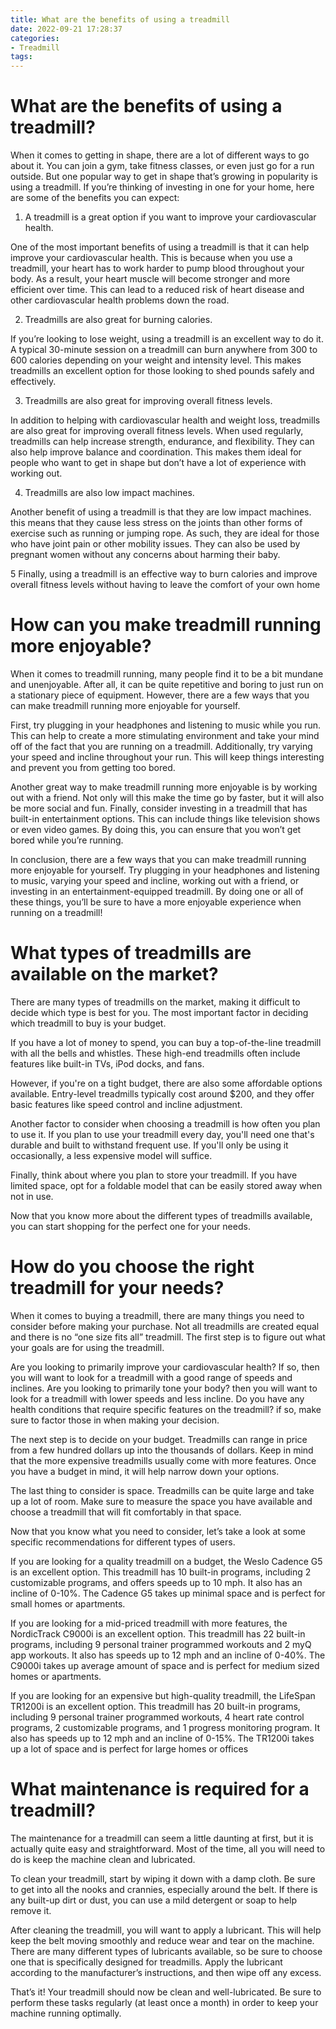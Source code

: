 ```yaml
---
title: What are the benefits of using a treadmill 
date: 2022-09-21 17:28:37
categories:
- Treadmill
tags:
---
```



#  What are the benefits of using a treadmill? 

When it comes to getting in shape, there are a lot of different ways to go about it. You can join a gym, take fitness classes, or even just go for a run outside. But one popular way to get in shape that’s growing in popularity is using a treadmill. If you’re thinking of investing in one for your home, here are some of the benefits you can expect:

1. A treadmill is a great option if you want to improve your cardiovascular health.

One of the most important benefits of using a treadmill is that it can help improve your cardiovascular health. This is because when you use a treadmill, your heart has to work harder to pump blood throughout your body. As a result, your heart muscle will become stronger and more efficient over time. This can lead to a reduced risk of heart disease and other cardiovascular health problems down the road.

2. Treadmills are also great for burning calories.

If you’re looking to lose weight, using a treadmill is an excellent way to do it. A typical 30-minute session on a treadmill can burn anywhere from 300 to 600 calories depending on your weight and intensity level. This makes treadmills an excellent option for those looking to shed pounds safely and effectively.

3. Treadmills are also great for improving overall fitness levels.

In addition to helping with cardiovascular health and weight loss, treadmills are also great for improving overall fitness levels. When used regularly, treadmills can help increase strength, endurance, and flexibility. They can also help improve balance and coordination. This makes them ideal for people who want to get in shape but don’t have a lot of experience with working out.

4. Treadmills are also low impact machines.

Another benefit of using a treadmill is that they are low impact machines. this means that they cause less stress on the joints than other forms of exercise such as running or jumping rope. As such, they are ideal for those who have joint pain or other mobility issues. They can also be used by pregnant women without any concerns about harming their baby.

5 Finally, using a treadmill is an effective way to burn calories and improve overall fitness levels without having to leave the comfort of your own home

#  How can you make treadmill running more enjoyable?

When it comes to treadmill running, many people find it to be a bit mundane and unenjoyable. After all, it can be quite repetitive and boring to just run on a stationary piece of equipment. However, there are a few ways that you can make treadmill running more enjoyable for yourself.

First, try plugging in your headphones and listening to music while you run. This can help to create a more stimulating environment and take your mind off of the fact that you are running on a treadmill. Additionally, try varying your speed and incline throughout your run. This will keep things interesting and prevent you from getting too bored.

Another great way to make treadmill running more enjoyable is by working out with a friend. Not only will this make the time go by faster, but it will also be more social and fun. Finally, consider investing in a treadmill that has built-in entertainment options. This can include things like television shows or even video games. By doing this, you can ensure that you won’t get bored while you’re running.

In conclusion, there are a few ways that you can make treadmill running more enjoyable for yourself. Try plugging in your headphones and listening to music, varying your speed and incline, working out with a friend, or investing in an entertainment-equipped treadmill. By doing one or all of these things, you’ll be sure to have a more enjoyable experience when running on a treadmill!

#  What types of treadmills are available on the market?

There are many types of treadmills on the market, making it difficult to decide which type is best for you. The most important factor in deciding which treadmill to buy is your budget.

If you have a lot of money to spend, you can buy a top-of-the-line treadmill with all the bells and whistles. These high-end treadmills often include features like built-in TVs, iPod docks, and fans.

However, if you're on a tight budget, there are also some affordable options available. Entry-level treadmills typically cost around $200, and they offer basic features like speed control and incline adjustment.

Another factor to consider when choosing a treadmill is how often you plan to use it. If you plan to use your treadmill every day, you'll need one that's durable and built to withstand frequent use. If you'll only be using it occasionally, a less expensive model will suffice.

Finally, think about where you plan to store your treadmill. If you have limited space, opt for a foldable model that can be easily stored away when not in use.

Now that you know more about the different types of treadmills available, you can start shopping for the perfect one for your needs.

#  How do you choose the right treadmill for your needs?

When it comes to buying a treadmill, there are many things you need to consider before making your purchase. Not all treadmills are created equal and there is no “one size fits all” treadmill. The first step is to figure out what your goals are for using the treadmill.

Are you looking to primarily improve your cardiovascular health? If so, then you will want to look for a treadmill with a good range of speeds and inclines. Are you looking to primarily tone your body? then you will want to look for a treadmill with lower speeds and less incline. Do you have any health conditions that require specific features on the treadmill? if so, make sure to factor those in when making your decision.

The next step is to decide on your budget. Treadmills can range in price from a few hundred dollars up into the thousands of dollars. Keep in mind that the more expensive treadmills usually come with more features. Once you have a budget in mind, it will help narrow down your options.

The last thing to consider is space. Treadmills can be quite large and take up a lot of room. Make sure to measure the space you have available and choose a treadmill that will fit comfortably in that space.

Now that you know what you need to consider, let’s take a look at some specific recommendations for different types of users.

If you are looking for a quality treadmill on a budget, the Weslo Cadence G5 is an excellent option. This treadmill has 10 built-in programs, including 2 customizable programs, and offers speeds up to 10 mph. It also has an incline of 0-10%. The Cadence G5 takes up minimal space and is perfect for small homes or apartments.

If you are looking for a mid-priced treadmill with more features, the NordicTrack C9000i is an excellent option. This treadmill has 22 built-in programs, including 9 personal trainer programmed workouts and 2 myQ app workouts. It also has speeds up to 12 mph and an incline of 0-40%. The C9000i takes up average amount of space and is perfect for medium sized homes or apartments.

If you are looking for an expensive but high-quality treadmill, the LifeSpan TR1200i is an excellent option. This treadmill has 20 built-in programs, including 9 personal trainer programmed workouts, 4 heart rate control programs, 2 customizable programs, and 1 progress monitoring program. It also has speeds up to 12 mph and an incline of 0-15%. The TR1200i takes up a lot of space and is perfect for large homes or offices

#  What maintenance is required for a treadmill?

The maintenance for a treadmill can seem a little daunting at first, but it is actually quite easy and straightforward. Most of the time, all you will need to do is keep the machine clean and lubricated.

To clean your treadmill, start by wiping it down with a damp cloth. Be sure to get into all the nooks and crannies, especially around the belt. If there is any built-up dirt or dust, you can use a mild detergent or soap to help remove it.

After cleaning the treadmill, you will want to apply a lubricant. This will help keep the belt moving smoothly and reduce wear and tear on the machine. There are many different types of lubricants available, so be sure to choose one that is specifically designed for treadmills. Apply the lubricant according to the manufacturer’s instructions, and then wipe off any excess.

That’s it! Your treadmill should now be clean and well-lubricated. Be sure to perform these tasks regularly (at least once a month) in order to keep your machine running optimally.
